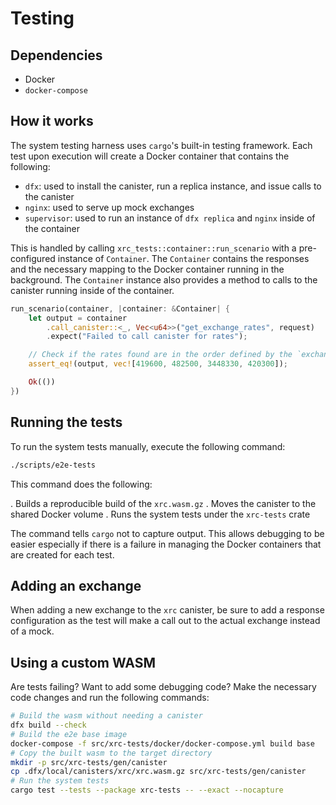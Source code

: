 # Testing

## Dependencies

- Docker
- `docker-compose`

## How it works

The system testing harness uses `cargo`'s built-in testing framework. Each test
upon execution will create a Docker container that contains the following:

- `dfx`: used to install the canister, run a replica instance, and issue calls to the canister
- `nginx`: used to serve up mock exchanges
- `supervisor`: used to run an instance of `dfx replica` and `nginx` inside of the container

This is handled by calling `xrc_tests::container::run_scenario` with a
pre-configured instance of `Container`. The `Container` contains the responses
and the necessary mapping to the Docker container running in the background.
The `Container` instance also provides a method to calls to the canister
running inside of the container.

```rust
run_scenario(container, |container: &Container| {
    let output = container
        .call_canister::<_, Vec<u64>>("get_exchange_rates", request)
        .expect("Failed to call canister for rates");

    // Check if the rates found are in the order defined by the `exchanges!` macro call in exchanges.rs:56.
    assert_eq!(output, vec![419600, 482500, 3448330, 420300]);

    Ok(())
})
```

## Running the tests

To run the system tests manually, execute the following command:

```bash
./scripts/e2e-tests
```

This command does the following:

. Builds a reproducible build of the `xrc.wasm.gz`
. Moves the canister to the shared Docker volume
. Runs the system tests under the `xrc-tests` crate

The command tells `cargo` not to capture output. This allows debugging to be
easier especially if there is a failure in managing the Docker containers that
are created for each test.

## Adding an exchange

When adding a new exchange to the `xrc` canister, be sure to add a response
configuration as the test will make a call out to the actual exchange instead
of a mock.

## Using a custom WASM

Are tests failing? Want to add some debugging code? Make the necessary code
changes and run the following commands:

```bash
# Build the wasm without needing a canister
dfx build --check
# Build the e2e base image
docker-compose -f src/xrc-tests/docker/docker-compose.yml build base
# Copy the built wasm to the target directory
mkdir -p src/xrc-tests/gen/canister
cp .dfx/local/canisters/xrc/xrc.wasm.gz src/xrc-tests/gen/canister
# Run the system tests
cargo test --tests --package xrc-tests -- --exact --nocapture
```
